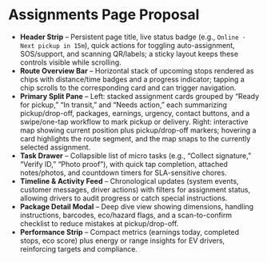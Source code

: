 ﻿# Assignments Page Proposal

- **Header Strip** – Persistent page title, live status badge (e.g., `Online · Next pickup in 15m`), quick actions for toggling auto-assignment, SOS/support, and scanning QR/labels; a sticky layout keeps these controls visible while scrolling.
- **Route Overview Bar** – Horizontal stack of upcoming stops rendered as chips with distance/time badges and a progress indicator; tapping a chip scrolls to the corresponding card and can trigger navigation.
- **Primary Split Pane** – Left: stacked assignment cards grouped by “Ready for pickup,” “In transit,” and “Needs action,” each summarizing pickup/drop-off, packages, earnings, urgency, contact buttons, and a swipe/one-tap workflow to mark pickup or delivery. Right: interactive map showing current position plus pickup/drop-off markers; hovering a card highlights the route segment, and the map snaps to the currently selected assignment.
- **Task Drawer** – Collapsible list of micro tasks (e.g., “Collect signature,” “Verify ID,” “Photo proof”), with quick tap completion, attached notes/photos, and countdown timers for SLA-sensitive chores.
- **Timeline & Activity Feed** – Chronological updates (system events, customer messages, driver actions) with filters for assignment status, allowing drivers to audit progress or catch special instructions.
- **Package Detail Modal** – Deep dive view showing dimensions, handling instructions, barcodes, eco/hazard flags, and a scan-to-confirm checklist to reduce mistakes at pickup/drop-off.
- **Performance Strip** – Compact metrics (earnings today, completed stops, eco score) plus energy or range insights for EV drivers, reinforcing targets and compliance.
